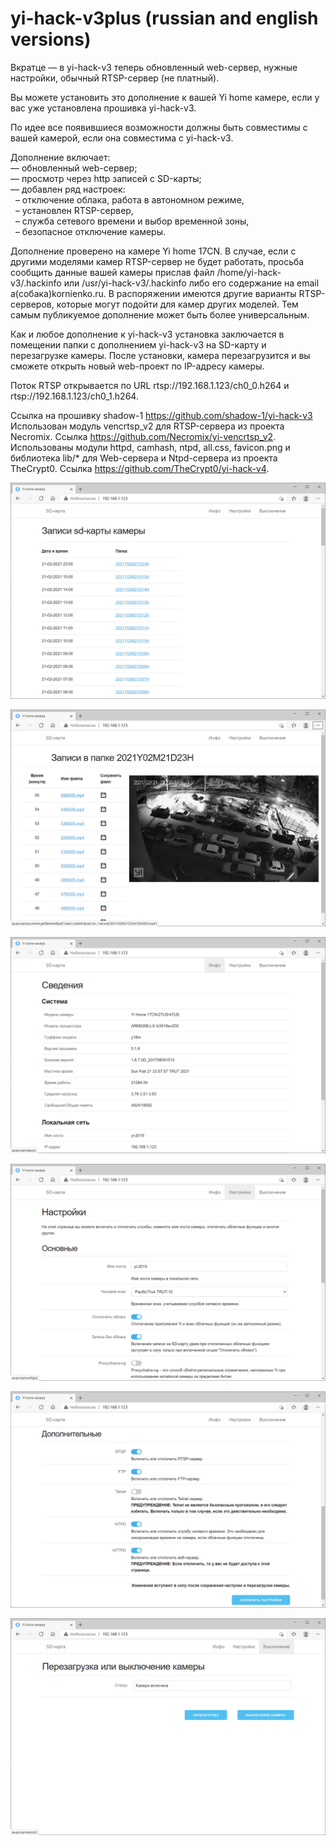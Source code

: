 # yi-hack-v3plus (russian and english versions)
Вкратце — в yi-hack-v3 теперь обновленный web-сервер, нужные настройки, обычный RTSP-сервер (не платный).

Вы можете установить это дополнение к вашей Yi home камере, если у вас уже установлена прошивка yi-hack-v3.

По идее все появившиеся возможности должны быть совместимы с вашей камерой, если она совместима с yi-hack-v3.

Дополнение включает:  
— обновленный web-сервер;  
— просмотр через http записей с SD-карты;  
— добавлен ряд настроек:  
             – отключение облака, работа в автономном режиме,  
             – установлен RTSP-сервер,  
             – служба сетевого времени и выбор временной зоны,  
             – безопасное отключение камеры.  

Дополнение проверено на камере Yi home 17CN. В случае, если с другими моделями камер RTSP-сервер не будет работать, просьба сообщить данные вашей камеры прислав файл /home/yi-hack-v3/.hackinfo или /usr/yi-hack-v3/.hackinfo либо его содержание на email a(собака)kornienko.ru. В распоряжении имеются другие варианты RTSP-серверов, которые могут подойти для камер других моделей. Тем самым публикуемое дополнение может быть более универсальным.

Как и любое дополнение к yi-hack-v3 установка заключается в помещении папки с дополнением yi-hack-v3 на SD-карту и перезагрузке камеры. После установки, камера перезагрузится и вы сможете открыть новый web-проект по IP-адресу камеры.

Поток RTSP открывается по URL rtsp://192.168.1.123/ch0_0.h264 и rtsp://192.168.1.123/ch0_1.h264.

Ссылка на прошивку shadow-1 https://github.com/shadow-1/yi-hack-v3  
Использован модуль vencrtsp_v2 для RTSP-сервера из проекта Necromix. Ссылка https://github.com/Necromix/yi-vencrtsp_v2.  
Использованы модули httpd, camhash, ntpd, all.css, favicon.png и библиотека lib/* для Web-сервера и Ntpd-сервера из проекта TheCrypt0. Ссылка https://github.com/TheCrypt0/yi-hack-v4.  

![Просмотр папок с записями](https://github.com/Arkady23/yi-hack-v3plus/blob/main/Screenshots/image_2021_02_21T13_57_08_096Z.png?raw=true)

![Просмотр записей](https://github.com/Arkady23/yi-hack-v3plus/blob/main/Screenshots/image_2021_02_21T13_57_46_079Z.png?raw=true)

![Просмотр сведений о камере](https://github.com/Arkady23/yi-hack-v3plus/blob/main/Screenshots/image_2021_02_21T13_58_25_773Z.png?raw=true)

![Просмотр настроек 1 ч.](https://github.com/Arkady23/yi-hack-v3plus/blob/main/Screenshots/image_2021_02_21T13_59_08_416Z.png?raw=true)

![Просмотр настроек 2 ч.](https://github.com/Arkady23/yi-hack-v3plus/blob/main/Screenshots/image_2021_02_21T13_59_47_582Z.png?raw=true)

![Выключение/Перезагрузка](https://github.com/Arkady23/yi-hack-v3plus/blob/main/Screenshots/image_2021_02_21T14_00_09_418Z.png?raw=true)
